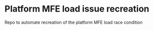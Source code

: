 # Platform MFE load issue recreation

Repo to automate recreation of the platform MFE load race condition
